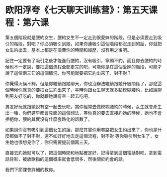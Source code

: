 # 欧阳浮夸《七天聊天训练营》：第五天课程：第六课

第五個階段就是腰約女生，腰約女生不一定走到很愛妹的階段，但是必須要走到吸引的階段，對吧？你必須吸引到她，如果你連吸引這個階段都沒走到的話，你就把女生約出去，基本上都是在浪費你的時間和經歷，沒有用之後吧。

記住一定要有了吸引之後才能進行腰約，沒有吸引，寧願不約，而且你去腰約的時候也不一定說，要把這個流程全部走完的吧，可能你是在這個愛妹的階段，可能才說了這個兩三句的這個情況，你可能就要把它約出來了，對不對？

你覺得火候不夠，但是你繼續跟她聊天，你也沒辦法繼續跟她升級關係了，那麼這個時候你就真的要把女生約出來了，平時你跟女生聊天就多點模糊腰約，比如說聊到男友好吃的，你就跟她說有空一起去吃吧。

男友好玩就跟她說有空一起去玩吧，當你經常去做模糊腰約的時候，女生就會產生出一種，你們遲早都會見面的這個想法，等你真的要去直接約她的時候，她也不會拒絕你，腰約其實沒有什麼套路化的話數了。

如果說你沒有吸引到這個女生的話，那麼其實你用套路把女生約出來了，你也是什麼都做不了對不對，還不如好好地去走這個流程，對不對 等你吸引到女生了，女生她也很想見你了，你只需要提前個兩三天。

直接去約她就可以了，把這個時間和地點確定好，記得拿到這個電話對吧，拿到電話背影，被放歌指的這個概率就會低很多，然後關於約會的話。

我們下節課會詳細的教你。